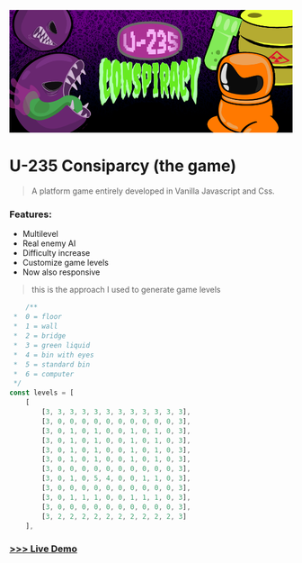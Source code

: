 ![U-235 Conspiracy](https://github.com/giusene/U235-Conspiracy-the-game/blob/main/img/u235-conspiracy.png)

# U-235 Consiparcy (the game)

>A platform game entirely developed in Vanilla Javascript and Css.
### Features:
- Multilevel
- Real enemy AI
- Difficulty increase
- Customize game levels
- Now also responsive


>this is the approach I used to generate game levels
``` javascript
    /**
 *  0 = floor
 *  1 = wall
 *  2 = bridge
 *  3 = green liquid
 *  4 = bin with eyes
 *  5 = standard bin
 *  6 = computer
 */
const levels = [
    [
        [3, 3, 3, 3, 3, 3, 3, 3, 3, 3, 3, 3],
        [3, 0, 0, 0, 0, 0, 0, 0, 0, 0, 0, 3],
        [3, 0, 1, 0, 1, 0, 0, 1, 0, 1, 0, 3],
        [3, 0, 1, 0, 1, 0, 0, 1, 0, 1, 0, 3],
        [3, 0, 1, 0, 1, 0, 0, 1, 0, 1, 0, 3],
        [3, 0, 1, 0, 1, 0, 0, 1, 0, 1, 0, 3],
        [3, 0, 0, 0, 0, 0, 0, 0, 0, 0, 0, 3],
        [3, 0, 1, 0, 5, 4, 0, 0, 1, 1, 0, 3],
        [3, 0, 0, 0, 0, 0, 0, 0, 0, 0, 0, 3],
        [3, 0, 1, 1, 1, 0, 0, 1, 1, 1, 0, 3],
        [3, 0, 0, 0, 0, 0, 0, 0, 0, 0, 0, 3],
        [3, 2, 2, 2, 2, 2, 2, 2, 2, 2, 2, 3]
    ],
```

### [>>> Live Demo](https://giusene.github.io/U235-Conspiracy-the-game/)